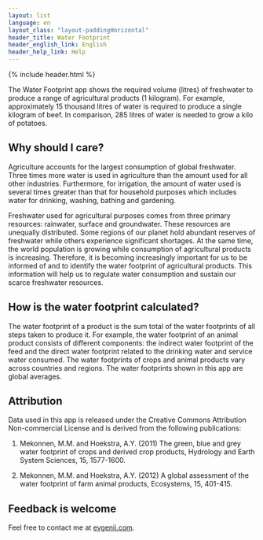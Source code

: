 ```yaml
---
layout: list
language: en
layout_class: "layout-paddingHorizontal"
header_title: Water Footprint
header_english_link: English
header_help_link: Help
---
```


{% include header.html %}

The Water Footprint app shows the required volume (litres) of freshwater to produce a range of agricultural products (1 kilogram). For example, approximately 15 thousand litres of water is required to produce a single kilogram of beef. In comparison, 285 litres of water is needed to grow a kilo of potatoes.


## Why should I care?

Agriculture accounts for the largest consumption of global freshwater. Three times more water is used in agriculture than the amount used for all other industries. Furthermore, for irrigation, the amount of water used is several times greater than that for household purposes which includes water for drinking, washing, bathing and gardening.

Freshwater used for agricultural purposes comes from three primary resources: rainwater, surface and groundwater. These resources are unequally distributed. Some regions of our planet hold abundant reserves of freshwater while others experience significant shortages. At the same time, the world population is growing while consumption of agricultural products is increasing. Therefore, it is becoming increasingly important for us to be informed of and to identify the water footprint of agricultural products. This information will help us to regulate water consumption and sustain our scarce freshwater resources.


## How is the water footprint calculated?

The water footprint of a product is the sum total of the water footprints of all steps taken to produce it. For example, the water footprint of an animal product consists of different components: the indirect water footprint of the feed and the direct water footprint related to the drinking water and service water consumed. The water footprints of crops and animal products vary across countries and regions. The water footprints shown in this app are global averages.


## Attribution

Data used in this app is released under the Creative Commons Attribution Non-commercial License and is derived from the following publications:

1) Mekonnen, M.M. and Hoekstra, A.Y. (2011) The green, blue and grey water footprint of crops and derived crop products, Hydrology and Earth System Sciences, 15, 1577-1600.

2) Mekonnen, M.M. and Hoekstra, A.Y. (2012) A global assessment of the water footprint of farm animal products, Ecosystems, 15, 401-415.


## Feedback is welcome

Feel free to contact me at [evgenii.com](http://evgenii.com).